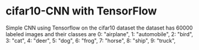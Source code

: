 # cifar10-CNN with TensorFlow
Simple CNN using Tensorflow on the cifar10 dataset
the dataset has 60000 labeled images and their classes are
    0: "airplane",
    1: "automobile",
    2: "bird",
    3: "cat",
    4: "deer",
    5: "dog",
    6: "frog",
    7: "horse",
    8: "ship",
    9: "truck",
